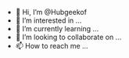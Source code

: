 - 👋 Hi, I’m @Hubgeekof
- 👀 I’m interested in ...
- 🌱 I’m currently learning ...
- 💞️ I’m looking to collaborate on ...
- 📫 How to reach me ...

<!---
Hubgeekof/Hubgeekof is a ✨ special ✨ repository because its `README.md` (this file) appears on your GitHub profile.
You can click the Preview link to take a look at your changes.
--->
